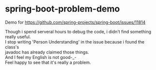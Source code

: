 # spring-boot-problem-demo
Demo for https://github.com/spring-projects/spring-boot/issues/11814

Though i spend serveral hours to debug the code, i didn't find something really useful.   
I stop writing 'Person Understanding' in the issue because i found the class's    
javadoc has already claimed those things.    
And I feel my English is not good-_-   
Feel happy to see that it's really a problem.
